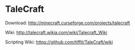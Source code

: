 # TaleCraft

Download: http://minecraft.curseforge.com/projects/talecraft

Wiki: http://talecraft.wikia.com/wiki/Talecraft_Wiki

Scripting Wiki: https://github.com/tiffit/TaleCraft/wiki
